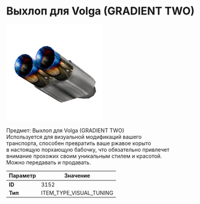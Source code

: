 # Выхлоп для Volga (GRADIENT TWO)

![Item Image](../img/3152.webp?raw=true)

Предмет: Выхлоп для Volga (GRADIENT TWO)<br>Используется для визуальной модификаций вашего<br>транспорта, способен превратить ваше ржавое корыто<br>в настоящую порхающую бабочку, что обязательно привлечет<br>внимание прохожих своим уникальным стилем и красотой.<br>Можно передавать и продавать.


| Параметр | Значение |
|----------|----------|
| **ID** | 3152 |
| **Тип** | ITEM_TYPE_VISUAL_TUNING |

